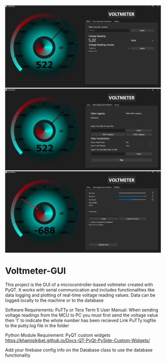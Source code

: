 
![image alt](https://github.com/boolean-cpu/Voltmeter-GUI/blob/main/Voltmeter1.png?raw=true)
![image alt](https://github.com/boolean-cpu/Voltmeter-GUI/blob/main/Voltmeter2.png?raw=true)
![image alt](https://github.com/boolean-cpu/Voltmeter-GUI/blob/main/Voltmeter3.png?raw=true)
# Voltmeter-GUI
This project is the GUI of a microcontroller-based voltmeter created with PyQT. It works with serial communication and includes functionalities like data logging and plotting of real-time voltage reading values. Data can be logged locally to the machine or to the database

Software Requirements:
PuTTy or Tera Term 5
User Manual:
When sending voltage readings from the MCU to PC you must first send the voltage value then 'I' to indicate the whole number has been recieved
Link PuTTy logfile to the putty.log file in the folder

Python Module Requirement:
PyQT custom widgets https://khamisikibet.github.io/Docs-QT-PyQt-PySide-Custom-Widgets/

Add your firebase config info on the Database class to use the database functionality

